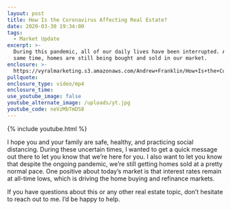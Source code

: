 ```yaml
---
layout: post
title: How Is the Coronavirus Affecting Real Estate?
date: 2020-03-30 19:34:00
tags:
  - Market Update
excerpt: >-
  During this pandemic, all of our daily lives have been interrupted. At the
  same time, homes are still being bought and sold in our market.
enclosure: >-
  https://vyralmarketing.s3.amazonaws.com/Andrew+Franklin/How+Is+the+Coronavirus+Affecting+Real+Estate_.mp4
pullquote:
enclosure_type: video/mp4
enclosure_time:
use_youtube_image: false
youtube_alternate_image: /uploads/yt.jpg
youtube_code: neVzMbTmDS8
---
```


{% include youtube.html %}

I hope you and your family are safe, healthy, and practicing social distancing. During these uncertain times, I wanted to get a quick message out there to let you know that we’re here for you. I also want to let you know that despite the ongoing pandemic, we’re still getting homes sold at a pretty normal pace. One positive about today’s market is that interest rates remain at all-time lows, which is driving the home buying and refinance markets.

If you have questions about this or any other real estate topic, don’t hesitate to reach out to me. I’d be happy to help.